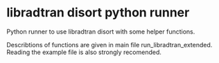 # libradtran disort python runner
Python runner to use libradtran disort with some helper functions.

Describtions of functions are given in main file run_libradtran_extended. Reading the example file is also strongly recomended.
